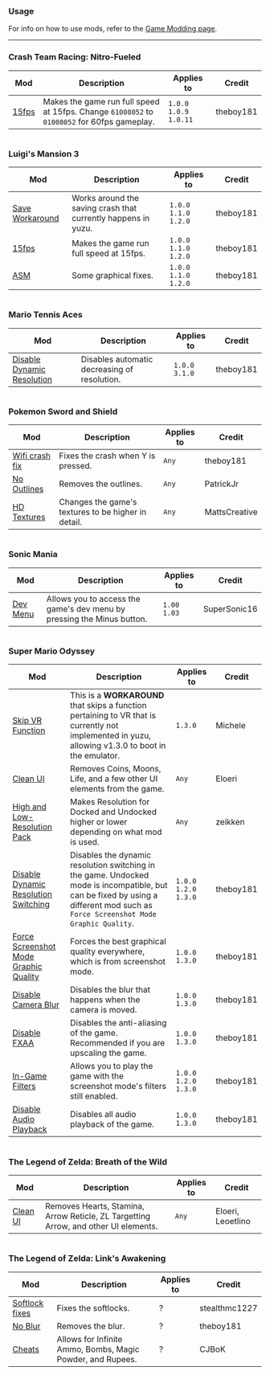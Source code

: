 ### **Usage**
For info on how to use mods, refer to the [Game Modding page](https://yuzu-emu.org/help/feature/game-modding/).

---

### Crash Team Racing: Nitro-Fueled
| Mod | Description | Applies to | Credit |
| --- | ----------- | ---------- | ------ |
|[15fps](https://github.com/yuzuMods/yuzuMods/raw/master/mods/crash-team-racing-nitro-fueled/CTR_15FPS_MOD-V-1.0.0-1.0.9-1.0.11.zip) | Makes the game run full speed at 15fps. Change `61008052` to `01008052` for 60fps gameplay. | `1.0.0` `1.0.9` `1.0.11` | theboy181
#
### Luigi's Mansion 3
| Mod | Description | Applies to | Credit |
| --- | ----------- | ---------- | ------ |
| [Save Workaround](https://github.com/yuzuMods/yuzuMods/raw/master/mods/luigis-mansion-3/LM3v1.2.0_SAVE_FIX.zip) | Works around the saving crash that currently happens in yuzu. | `1.0.0` `1.1.0` `1.2.0` | theboy181
| [15fps](https://github.com/yuzuMods/yuzuMods/raw/master/mods/luigis-mansion-3/LM3v1.2.0_15FPS.zip) | Makes the game run full speed at 15fps. | `1.0.0` `1.1.0` `1.2.0` | theboy181
| [ASM](https://github.com/yuzuMods/yuzuMods/raw/master/mods/luigis-mansion-3/LM3v1.2.0_ASM.zip) | Some graphical fixes. | `1.0.0` `1.1.0` `1.2.0` | theboy181
#
### Mario Tennis Aces
| Mod | Description | Applies to | Credit |
| --- | ----------- | ---------- | ------ |
| [Disable Dynamic Resolution](https://github.com/yuzuMods/yuzuMods/raw/master/mods/mario-tennis-aces/Mario_Tennis_Dynamic_Resolution_Fix.zip) | Disables automatic decreasing of resolution. | `1.0.0` `3.1.0` | theboy181
#
### Pokemon Sword and Shield
| Mod | Description | Applies to | Credit |
| --- | ----------- | ---------- | ------ |
| [Wifi crash fix](https://github.com/yuzuMods/yuzuMods/raw/master/mods/pokemon-sword-and-shield/Pokemon-Sword-Wifi-Fix.7z) | Fixes the crash when Y is pressed. | `Any` | theboy181
| [No Outlines](https://cdn.discordapp.com/attachments/495758692495523854/667012648298086425/No_Outlines.7z) | Removes the outlines. | `Any` | PatrickJr
| [HD Textures](https://drive.google.com/file/d/1BQ5X0-o1cD3DNxIl8P5JIpbZInRq4zSy/view?usp=sharing) | Changes the game's textures to be higher in detail. | `Any` | MattsCreative
#
### Sonic Mania
| Mod | Description | Applies to | Credit |
| --- | ----------- | ---------- | ------ |
| [Dev Menu](https://cdn.discordapp.com/attachments/495758692495523854/664159694876835860/Sonic_Mania_Dev_Menu.zip) | Allows you to access the game's dev menu by pressing the Minus button. | `1.00` `1.03` | SuperSonic16
#
### Super Mario Odyssey
| Mod | Description | Applies to | Credit |
| --- | ----------- | ---------- | ------ |
| [Skip VR Function](https://cdn.discordapp.com/attachments/495758692495523854/666905089709047808/Skip_VR_Function.zip) | This is a **WORKAROUND** that skips a function pertaining to VR that is currently not implemented in yuzu, allowing v1.3.0 to boot in the emulator. | `1.3.0` | Michele
| [Clean UI](https://gamebanana.com/guis/download/34208) | Removes Coins, Moons, Life, and a few other UI elements from the game. | `Any` | Eloeri
| [High and Low-Resolution Pack](https://gamebanana.com/gamefiles/download/10077) | Makes Resolution for Docked and Undocked higher or lower depending on what mod is used. | `Any` | zeikken
| [Disable Dynamic Resolution Switching](https://github.com/yuzuMods/yuzuMods/raw/master/mods/super-mario-odyssey/Disable_Dynamic_Resolution.zip) | Disables the dynamic resolution switching in the game. Undocked mode is incompatible, but can be fixed by using a different mod such as `Force Screenshot Mode Graphic Quality`. | `1.0.0` `1.2.0` `1.3.0` | theboy181
| [Force Screenshot Mode Graphic Quality](https://github.com/yuzuMods/yuzuMods/raw/master/mods/super-mario-odyssey/Screenshot_Mode_Graphics.zip) | Forces the best graphical quality everywhere, which is from screenshot mode. | `1.0.0` `1.3.0` | theboy181
| [Disable Camera Blur](https://github.com/yuzuMods/yuzuMods/raw/master/mods/super-mario-odyssey/Disable-Camera-Blur.zip) | Disables the blur that happens when the camera is moved. | `1.0.0` `1.3.0` | theboy181
| [Disable FXAA](https://github.com/yuzuMods/yuzuMods/raw/master/mods/super-mario-odyssey/Disable_FXAA.zip) | Disables the anti-aliasing of the game. Recommended if you are upscaling the game. | `1.0.0` `1.3.0` | theboy181
| [In-Game Filters](https://github.com/yuzuMods/yuzuMods/raw/master/mods/super-mario-odyssey/In-Game_Filters.zip) | Allows you to play the game with the screenshot mode's filters still enabled. | `1.0.0` `1.2.0` `1.3.0` | theboy181
| [Disable Audio Playback](https://github.com/yuzuMods/yuzuMods/raw/master/mods/super-mario-odyssey/Disable_Audio.zip) | Disables all audio playback of the game. | `1.0.0` `1.3.0` | theboy181
#
### The Legend of Zelda: Breath of the Wild
| Mod | Description | Applies to | Credit |
| --- | ----------- | ---------- | ------ |
| [Clean UI](https://gamebanana.com/guis/download/34141) | Removes Hearts, Stamina, Arrow Reticle, ZL Targetting Arrow, and other UI elements. | `Any` | Eloeri, Leoetlino
#
### The Legend of Zelda: Link's Awakening
| Mod | Description | Applies to | Credit |
| --- | ----------- | ---------- | ------ |
| [Softlock fixes](https://cdn.discordapp.com/attachments/495758692495523854/667008100586225664/Softlock_Fixes.7z) | Fixes the softlocks. | ? | stealthmc1227
| [No Blur](https://github.com/yuzuMods/yuzuMods/raw/master/mods/the-legend-of-zelda-links-awakening/Blur_Fix_-_No_Tiltshift.7z) | Removes the blur. | ? | theboy181
| [Cheats](https://cdn.discordapp.com/attachments/495758692495523854/661927483729379329/zla-cheats.zip) | Allows for Infinite Ammo, Bombs, Magic Powder, and Rupees. | ? | CJBoK
